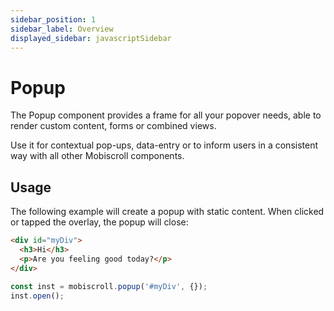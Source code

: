 ```yaml
---
sidebar_position: 1
sidebar_label: Overview
displayed_sidebar: javascriptSidebar
---
```


# Popup

The Popup component provides a frame for all your popover needs, able to render custom content, forms or combined views.

Use it for contextual pop-ups, data-entry or to inform users in a consistent way with all other Mobiscroll components.

## Usage

The following example will create a popup with static content. When clicked or tapped the overlay, the popup will close:

```html
<div id="myDiv">
  <h3>Hi</h3>
  <p>Are you feeling good today?</p>
</div>
```
```js
const inst = mobiscroll.popup('#myDiv', {});
inst.open();
```
